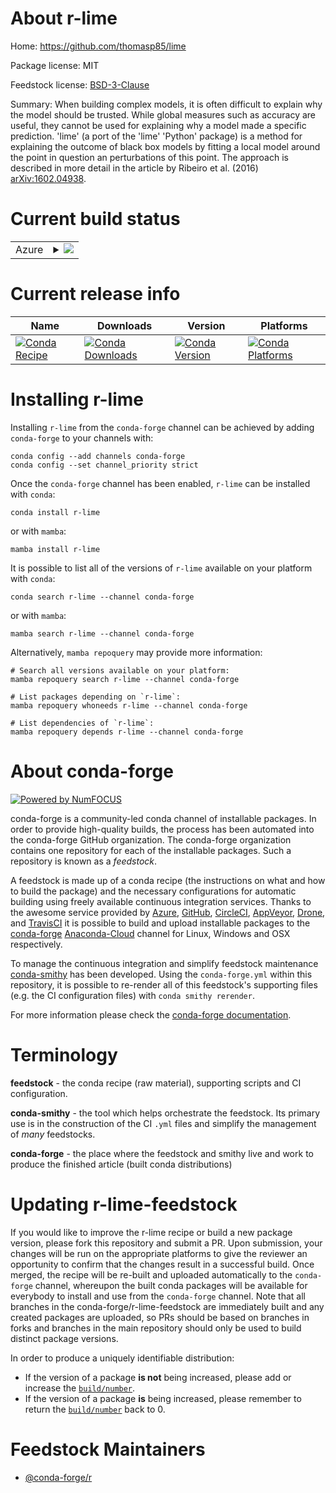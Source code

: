 About r-lime
============

Home: https://github.com/thomasp85/lime

Package license: MIT

Feedstock license: [BSD-3-Clause](https://github.com/conda-forge/r-lime-feedstock/blob/main/LICENSE.txt)

Summary: When building complex models, it is often difficult to explain why the model should be trusted. While global measures such as accuracy are useful, they cannot be used for explaining why a model made a specific prediction. 'lime' (a port of the 'lime' 'Python' package) is a method for explaining the outcome of black box models by fitting a local model around the point in question an perturbations of this point. The approach is described in more detail in the article by Ribeiro et al. (2016)  <arXiv:1602.04938>.

Current build status
====================


<table>
    
  <tr>
    <td>Azure</td>
    <td>
      <details>
        <summary>
          <a href="https://dev.azure.com/conda-forge/feedstock-builds/_build/latest?definitionId=6272&branchName=main">
            <img src="https://dev.azure.com/conda-forge/feedstock-builds/_apis/build/status/r-lime-feedstock?branchName=main">
          </a>
        </summary>
        <table>
          <thead><tr><th>Variant</th><th>Status</th></tr></thead>
          <tbody><tr>
              <td>linux_64_r_base4.0</td>
              <td>
                <a href="https://dev.azure.com/conda-forge/feedstock-builds/_build/latest?definitionId=6272&branchName=main">
                  <img src="https://dev.azure.com/conda-forge/feedstock-builds/_apis/build/status/r-lime-feedstock?branchName=main&jobName=linux&configuration=linux_64_r_base4.0" alt="variant">
                </a>
              </td>
            </tr><tr>
              <td>linux_64_r_base4.1</td>
              <td>
                <a href="https://dev.azure.com/conda-forge/feedstock-builds/_build/latest?definitionId=6272&branchName=main">
                  <img src="https://dev.azure.com/conda-forge/feedstock-builds/_apis/build/status/r-lime-feedstock?branchName=main&jobName=linux&configuration=linux_64_r_base4.1" alt="variant">
                </a>
              </td>
            </tr><tr>
              <td>osx_64_r_base4.0</td>
              <td>
                <a href="https://dev.azure.com/conda-forge/feedstock-builds/_build/latest?definitionId=6272&branchName=main">
                  <img src="https://dev.azure.com/conda-forge/feedstock-builds/_apis/build/status/r-lime-feedstock?branchName=main&jobName=osx&configuration=osx_64_r_base4.0" alt="variant">
                </a>
              </td>
            </tr><tr>
              <td>osx_64_r_base4.1</td>
              <td>
                <a href="https://dev.azure.com/conda-forge/feedstock-builds/_build/latest?definitionId=6272&branchName=main">
                  <img src="https://dev.azure.com/conda-forge/feedstock-builds/_apis/build/status/r-lime-feedstock?branchName=main&jobName=osx&configuration=osx_64_r_base4.1" alt="variant">
                </a>
              </td>
            </tr><tr>
              <td>win_64_r_base4.0</td>
              <td>
                <a href="https://dev.azure.com/conda-forge/feedstock-builds/_build/latest?definitionId=6272&branchName=main">
                  <img src="https://dev.azure.com/conda-forge/feedstock-builds/_apis/build/status/r-lime-feedstock?branchName=main&jobName=win&configuration=win_64_r_base4.0" alt="variant">
                </a>
              </td>
            </tr><tr>
              <td>win_64_r_base4.1</td>
              <td>
                <a href="https://dev.azure.com/conda-forge/feedstock-builds/_build/latest?definitionId=6272&branchName=main">
                  <img src="https://dev.azure.com/conda-forge/feedstock-builds/_apis/build/status/r-lime-feedstock?branchName=main&jobName=win&configuration=win_64_r_base4.1" alt="variant">
                </a>
              </td>
            </tr>
          </tbody>
        </table>
      </details>
    </td>
  </tr>
</table>

Current release info
====================

| Name | Downloads | Version | Platforms |
| --- | --- | --- | --- |
| [![Conda Recipe](https://img.shields.io/badge/recipe-r--lime-green.svg)](https://anaconda.org/conda-forge/r-lime) | [![Conda Downloads](https://img.shields.io/conda/dn/conda-forge/r-lime.svg)](https://anaconda.org/conda-forge/r-lime) | [![Conda Version](https://img.shields.io/conda/vn/conda-forge/r-lime.svg)](https://anaconda.org/conda-forge/r-lime) | [![Conda Platforms](https://img.shields.io/conda/pn/conda-forge/r-lime.svg)](https://anaconda.org/conda-forge/r-lime) |

Installing r-lime
=================

Installing `r-lime` from the `conda-forge` channel can be achieved by adding `conda-forge` to your channels with:

```
conda config --add channels conda-forge
conda config --set channel_priority strict
```

Once the `conda-forge` channel has been enabled, `r-lime` can be installed with `conda`:

```
conda install r-lime
```

or with `mamba`:

```
mamba install r-lime
```

It is possible to list all of the versions of `r-lime` available on your platform with `conda`:

```
conda search r-lime --channel conda-forge
```

or with `mamba`:

```
mamba search r-lime --channel conda-forge
```

Alternatively, `mamba repoquery` may provide more information:

```
# Search all versions available on your platform:
mamba repoquery search r-lime --channel conda-forge

# List packages depending on `r-lime`:
mamba repoquery whoneeds r-lime --channel conda-forge

# List dependencies of `r-lime`:
mamba repoquery depends r-lime --channel conda-forge
```


About conda-forge
=================

[![Powered by
NumFOCUS](https://img.shields.io/badge/powered%20by-NumFOCUS-orange.svg?style=flat&colorA=E1523D&colorB=007D8A)](https://numfocus.org)

conda-forge is a community-led conda channel of installable packages.
In order to provide high-quality builds, the process has been automated into the
conda-forge GitHub organization. The conda-forge organization contains one repository
for each of the installable packages. Such a repository is known as a *feedstock*.

A feedstock is made up of a conda recipe (the instructions on what and how to build
the package) and the necessary configurations for automatic building using freely
available continuous integration services. Thanks to the awesome service provided by
[Azure](https://azure.microsoft.com/en-us/services/devops/), [GitHub](https://github.com/),
[CircleCI](https://circleci.com/), [AppVeyor](https://www.appveyor.com/),
[Drone](https://cloud.drone.io/welcome), and [TravisCI](https://travis-ci.com/)
it is possible to build and upload installable packages to the
[conda-forge](https://anaconda.org/conda-forge) [Anaconda-Cloud](https://anaconda.org/)
channel for Linux, Windows and OSX respectively.

To manage the continuous integration and simplify feedstock maintenance
[conda-smithy](https://github.com/conda-forge/conda-smithy) has been developed.
Using the ``conda-forge.yml`` within this repository, it is possible to re-render all of
this feedstock's supporting files (e.g. the CI configuration files) with ``conda smithy rerender``.

For more information please check the [conda-forge documentation](https://conda-forge.org/docs/).

Terminology
===========

**feedstock** - the conda recipe (raw material), supporting scripts and CI configuration.

**conda-smithy** - the tool which helps orchestrate the feedstock.
                   Its primary use is in the construction of the CI ``.yml`` files
                   and simplify the management of *many* feedstocks.

**conda-forge** - the place where the feedstock and smithy live and work to
                  produce the finished article (built conda distributions)


Updating r-lime-feedstock
=========================

If you would like to improve the r-lime recipe or build a new
package version, please fork this repository and submit a PR. Upon submission,
your changes will be run on the appropriate platforms to give the reviewer an
opportunity to confirm that the changes result in a successful build. Once
merged, the recipe will be re-built and uploaded automatically to the
`conda-forge` channel, whereupon the built conda packages will be available for
everybody to install and use from the `conda-forge` channel.
Note that all branches in the conda-forge/r-lime-feedstock are
immediately built and any created packages are uploaded, so PRs should be based
on branches in forks and branches in the main repository should only be used to
build distinct package versions.

In order to produce a uniquely identifiable distribution:
 * If the version of a package **is not** being increased, please add or increase
   the [``build/number``](https://docs.conda.io/projects/conda-build/en/latest/resources/define-metadata.html#build-number-and-string).
 * If the version of a package **is** being increased, please remember to return
   the [``build/number``](https://docs.conda.io/projects/conda-build/en/latest/resources/define-metadata.html#build-number-and-string)
   back to 0.

Feedstock Maintainers
=====================

* [@conda-forge/r](https://github.com/conda-forge/r/)

